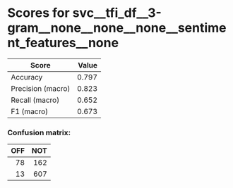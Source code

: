 # Scores for svc__tfi_df__3-gram__none__none__none__sentiment_features__none
|      Score      |Value|
|-----------------|----:|
|Accuracy         |0.797|
|Precision (macro)|0.823|
|Recall (macro)   |0.652|
|F1 (macro)       |0.673|

### Confusion matrix:
|OFF|NOT|
|--:|--:|
| 78|162|
| 13|607|
